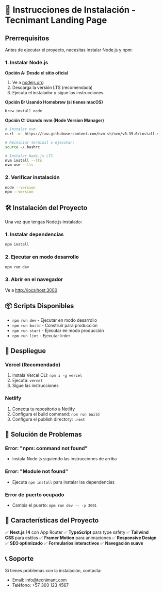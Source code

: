 # 🚀 Instrucciones de Instalación - Tecnimant Landing Page

## Prerrequisitos

Antes de ejecutar el proyecto, necesitas instalar Node.js y npm:

### 1. Instalar Node.js

**Opción A: Desde el sitio oficial**
1. Ve a [nodejs.org](https://nodejs.org/)
2. Descarga la versión LTS (recomendada)
3. Ejecuta el instalador y sigue las instrucciones

**Opción B: Usando Homebrew (si tienes macOS)**
```bash
brew install node
```

**Opción C: Usando nvm (Node Version Manager)**
```bash
# Instalar nvm
curl -o- https://raw.githubusercontent.com/nvm-sh/nvm/v0.39.0/install.sh | bash

# Reiniciar terminal o ejecutar:
source ~/.bashrc

# Instalar Node.js LTS
nvm install --lts
nvm use --lts
```

### 2. Verificar instalación
```bash
node --version
npm --version
```

## 🛠️ Instalación del Proyecto

Una vez que tengas Node.js instalado:

### 1. Instalar dependencias
```bash
npm install
```

### 2. Ejecutar en modo desarrollo
```bash
npm run dev
```

### 3. Abrir en el navegador
Ve a [http://localhost:3000](http://localhost:3000)

## 📦 Scripts Disponibles

- `npm run dev` - Ejecutar en modo desarrollo
- `npm run build` - Construir para producción
- `npm run start` - Ejecutar en modo producción
- `npm run lint` - Ejecutar linter

## 🚀 Despliegue

### Vercel (Recomendado)
1. Instala Vercel CLI: `npm i -g vercel`
2. Ejecuta: `vercel`
3. Sigue las instrucciones

### Netlify
1. Conecta tu repositorio a Netlify
2. Configura el build command: `npm run build`
3. Configura el publish directory: `.next`

## 🔧 Solución de Problemas

### Error: "npm: command not found"
- Instala Node.js siguiendo las instrucciones de arriba

### Error: "Module not found"
- Ejecuta `npm install` para instalar las dependencias

### Error de puerto ocupado
- Cambia el puerto: `npm run dev -- -p 3001`

## 📱 Características del Proyecto

✅ **Next.js 14** con App Router
✅ **TypeScript** para type safety
✅ **Tailwind CSS** para estilos
✅ **Framer Motion** para animaciones
✅ **Responsive Design**
✅ **SEO optimizado**
✅ **Formularios interactivos**
✅ **Navegación suave**

## 📞 Soporte

Si tienes problemas con la instalación, contacta:
- Email: info@tecnimant.com
- Teléfono: +57 300 123 4567

